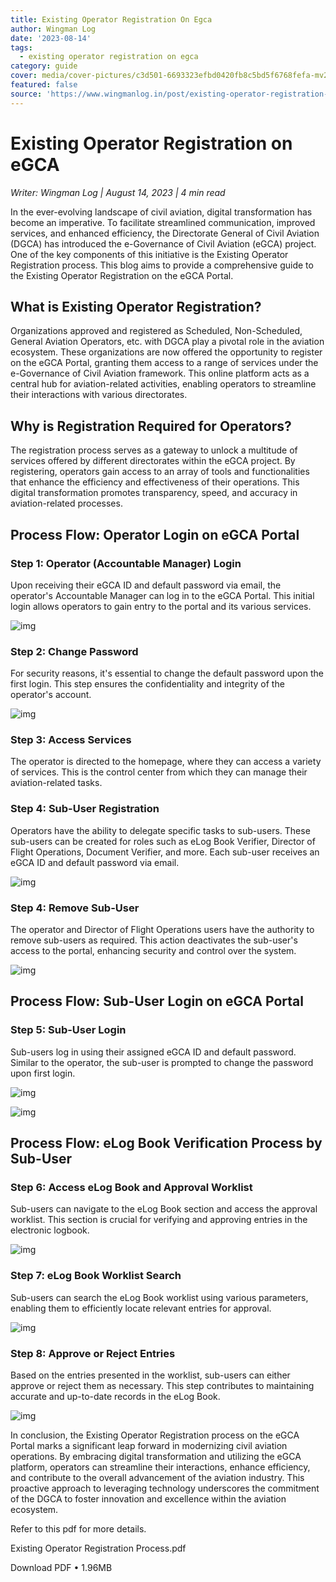 ```yaml
---
title: Existing Operator Registration On Egca
author: Wingman Log
date: '2023-08-14'
tags:
  - existing operator registration on egca
category: guide
cover: media/cover-pictures/c3d501-6693323efbd0420fb8c5bd5f6768fefa-mv2-d2d83b1a.png
featured: false
source: 'https://www.wingmanlog.in/post/existing-operator-registration-on-egca'
---
```


# Existing Operator Registration on eGCA

*Writer: Wingman Log | August 14, 2023 | 4 min read*

In the ever-evolving landscape of civil aviation, digital transformation has become an imperative. To facilitate streamlined communication, improved services, and enhanced efficiency, the Directorate General of Civil Aviation (DGCA) has introduced the e-Governance of Civil Aviation (eGCA) project. One of the key components of this initiative is the Existing Operator Registration process. This blog aims to provide a comprehensive guide to the Existing Operator Registration on the eGCA Portal.

## What is Existing Operator Registration?

Organizations approved and registered as Scheduled, Non-Scheduled, General Aviation Operators, etc. with DGCA play a pivotal role in the aviation ecosystem. These organizations are now offered the opportunity to register on the eGCA Portal, granting them access to a range of services under the e-Governance of Civil Aviation framework. This online platform acts as a central hub for aviation-related activities, enabling operators to streamline their interactions with various directorates.

## Why is Registration Required for Operators?

The registration process serves as a gateway to unlock a multitude of services offered by different directorates within the eGCA project. By registering, operators gain access to an array of tools and functionalities that enhance the efficiency and effectiveness of their operations. This digital transformation promotes transparency, speed, and accuracy in aviation-related processes.

## Process Flow: Operator Login on eGCA Portal

### Step 1: Operator (Accountable Manager) Login

Upon receiving their eGCA ID and default password via email, the operator's Accountable Manager can log in to the eGCA Portal. This initial login allows operators to gain entry to the portal and its various services.

![img](media/blog-media/c3d501-aedbce7280134e44a19a0387bac8917f-mv2-bf4dc137.jpg)

### Step 2: Change Password

For security reasons, it's essential to change the default password upon the first login. This step ensures the confidentiality and integrity of the operator's account.

![img](media/blog-media/c3d501-6aca9a9f0a934001970f973e3d513d7f-mv2-10b26317.jpg)

### Step 3: Access Services

The operator is directed to the homepage, where they can access a variety of services. This is the control center from which they can manage their aviation-related tasks.

### Step 4: Sub-User Registration

Operators have the ability to delegate specific tasks to sub-users. These sub-users can be created for roles such as eLog Book Verifier, Director of Flight Operations, Document Verifier, and more. Each sub-user receives an eGCA ID and default password via email.

![img](media/blog-media/c3d501-7b53b957da7543b08f59c9081c1da83b-mv2-52e9cd91.jpg)

### Step 4: Remove Sub-User

The operator and Director of Flight Operations users have the authority to remove sub-users as required. This action deactivates the sub-user's access to the portal, enhancing security and control over the system.

![img](media/blog-media/c3d501-bc3a664c05e04c3fb2585156a60ea358-mv2-43ec13c6.jpg)

## Process Flow: Sub-User Login on eGCA Portal

### Step 5: Sub-User Login

Sub-users log in using their assigned eGCA ID and default password. Similar to the operator, the sub-user is prompted to change the password upon first login.

![img](media/blog-media/c3d501-2a741b6f57eb49be8f9004c99512bea3-mv2-9f1bd13d.jpg)

![img](media/blog-media/c3d501-1ec6566670d84d2290fa3862e6bf96a8-mv2-bbf37041.jpg)

## Process Flow: eLog Book Verification Process by Sub-User

### Step 6: Access eLog Book and Approval Worklist

Sub-users can navigate to the eLog Book section and access the approval worklist. This section is crucial for verifying and approving entries in the electronic logbook.

![img](media/blog-media/c3d501-29bd9339a9044339bf5499348155c8b9-mv2-c541f88b.jpg)

### Step 7: eLog Book Worklist Search

Sub-users can search the eLog Book worklist using various parameters, enabling them to efficiently locate relevant entries for approval.

![img](media/blog-media/c3d501-65fd7566825f466cb72104308e2c2920-mv2-574192b8.jpg)

### Step 8: Approve or Reject Entries

Based on the entries presented in the worklist, sub-users can either approve or reject them as necessary. This step contributes to maintaining accurate and up-to-date records in the eLog Book.

![img](media/blog-media/c3d501-ba084476264741f384fb149fc94e293d-mv2-fc2a71e3.jpg)

In conclusion, the Existing Operator Registration process on the eGCA Portal marks a significant leap forward in modernizing civil aviation operations. By embracing digital transformation and utilizing the eGCA platform, operators can streamline their interactions, enhance efficiency, and contribute to the overall advancement of the aviation industry. This proactive approach to leveraging technology underscores the commitment of the DGCA to foster innovation and excellence within the aviation ecosystem.

Refer to this pdf for more details.

Existing Operator Registration Process.pdf

Download PDF • 1.96MB

